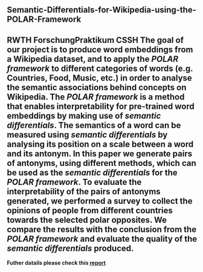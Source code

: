 ## Semantic-Differentials-for-Wikipedia-using-the-POLAR-Framework
**RWTH ForschungPraktikum CSSH**
The goal of our project is to produce word embeddings from a Wikipedia dataset, and to apply the *POLAR framework* to different categories of words (e.g. Countries, Food, Music, etc.) in order to analyse the semantic associations behind concepts on Wikipedia.
The *POLAR framework* is a method that enables interpretability for pre-trained word embeddings by making use of *semantic differentials*.
The semantics of a word can be measured using *semantic differentials* by analysing its position on a scale between a word and its antonym.
In this paper we generate pairs of antonyms, using different methods, which can be used as the *semantic differentials* for the *POLAR framework*.
To evaluate the interpretability of the pairs of antonyms generated, we performed a survey to collect the opinions of people from different countries towards the selected polar opposites.
We compare the results with the conclusion from the *POLAR framework* and evaluate the quality of the *semantic differentials* produced.
----
**Futher datails please check this [report](https://github.com/ichbinhandsome/Semantic-Differentials-for-Wikipedia-using-the-POLAR-Framework/blob/master/SemanticDifferentialsforWikipediausingthePOLARFramework.pdf)**
